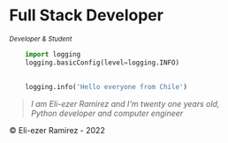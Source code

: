 
# Full Stack Developer 
<sub> *Developer & Student* </sub>

```python
    import logging
    logging.basicConfig(level=logging.INFO)
    
    
    logging.info('Hello everyone from Chile')
```

> <i>I am Eli-ezer Ramirez and I'm twenty one years old, </br>
Python developer and computer engineer </i>




©️ Eli-ezer Ramirez - 2022
